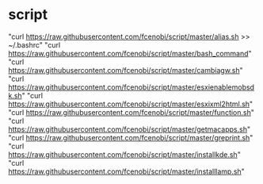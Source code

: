 # script

"curl https://raw.githubusercontent.com/fcenobi/script/master/alias.sh >> ~/.bashrc"
"curl https://raw.githubusercontent.com/fcenobi/script/master/bash_command"
"curl https://raw.githubusercontent.com/fcenobi/script/master/cambiagw.sh"
"curl https://raw.githubusercontent.com/fcenobi/script/master/esxienablemobsdk.sh"
"curl https://raw.githubusercontent.com/fcenobi/script/master/esxixml2html.sh"
"curl https://raw.githubusercontent.com/fcenobi/script/master/function.sh"
"curl https://raw.githubusercontent.com/fcenobi/script/master/getmacapps.sh"
"curl https://raw.githubusercontent.com/fcenobi/script/master/greprint.sh"
"curl https://raw.githubusercontent.com/fcenobi/script/master/installkde.sh"
"curl https://raw.githubusercontent.com/fcenobi/script/master/installlamp.sh"
